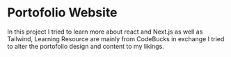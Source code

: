 # Portofolio Website

In this project I tried to learn more about react and Next.js as well as Tailwind, Learning Resource are mainly from CodeBucks in exchange I tried to alter the portofolio design and content to my likings.
